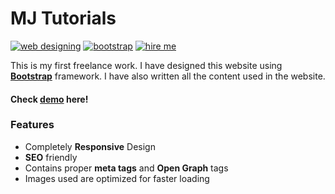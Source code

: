 # MJ Tutorials

[![web designing](https://img.shields.io/badge/Website-Designing-dodgerblue.svg?style=for-the-badge)](https://github.com/vinitshahdeo/coaching-website) 
[![bootstrap](https://img.shields.io/badge/Bootstrap-Framewrok-teal.svg?style=for-the-badge&logo=bootstrap)](https://getbootstrap.com/) [![hire me](https://img.shields.io/badge/HIRE%20ME-FREELANCING-darkslatgray.svg?style=for-the-badge)](https://facebook.com/vinit.shahdeo/) 

This is my first freelance work. I have designed this website using **[Bootstrap](https://getbootstrap.com/)** framework. I have also written all the content used in the website.

#### Check [demo](https://633086d9b8f8011ecbc89ed4--moonlit-daffodil-f85c18.netlify.app/contact.html) here!


### Features

- Completely **Responsive** Design
- **SEO** friendly
- Contains proper **meta tags** and **Open Graph** tags
- Images used are optimized for faster loading

